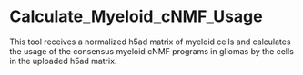 # Calculate_Myeloid_cNMF_Usage
This tool receives a normalized h5ad matrix of myeloid cells and calculates the usage of the consensus myeloid cNMF programs in gliomas by the cells in the uploaded h5ad matrix.
